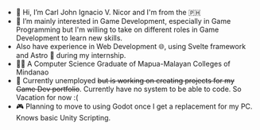 - 👋 Hi, I’m Carl John Ignacio V. Nicor and I'm from the :philippines:
- 👀 I’m mainly interested in Game Development, especially in Game Programming but I'm willing to take on different roles in Game Development to learn new skills.
- Also have experience in Web Development :globe_with_meridians:, using Svelte framework and Astro :rocket: during my internship.
- 🧑‍🎓 A Computer Science Graduate of Mapua-Malayan Colleges of Mindanao 
- :briefcase: Currently unemployed ~~but is working on creating projects for my Game Dev portfolio~~. Currently have no system to be able to code. So Vacation for now :(
- 🎮 Planning to move to using Godot once I get a replacement for my PC. Knows basic Unity Scripting.
